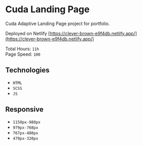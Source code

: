 # Cuda Landing Page

Cuda Adaptive Landing Page project for portfolio.

Deployed on Netlify
[https://clever-brown-e9f4db.netlify.app/](https://clever-brown-e9f4db.netlify.app/)

Total Hours: `11h`                                                                            
Page Speed: `100`


## Technologies
- `HTML`
- `SCSS`
- `JS`

## Responsive
- `1150px-980px`
- `979px-768px`
- `767px-480px`
- `479px-320px`
